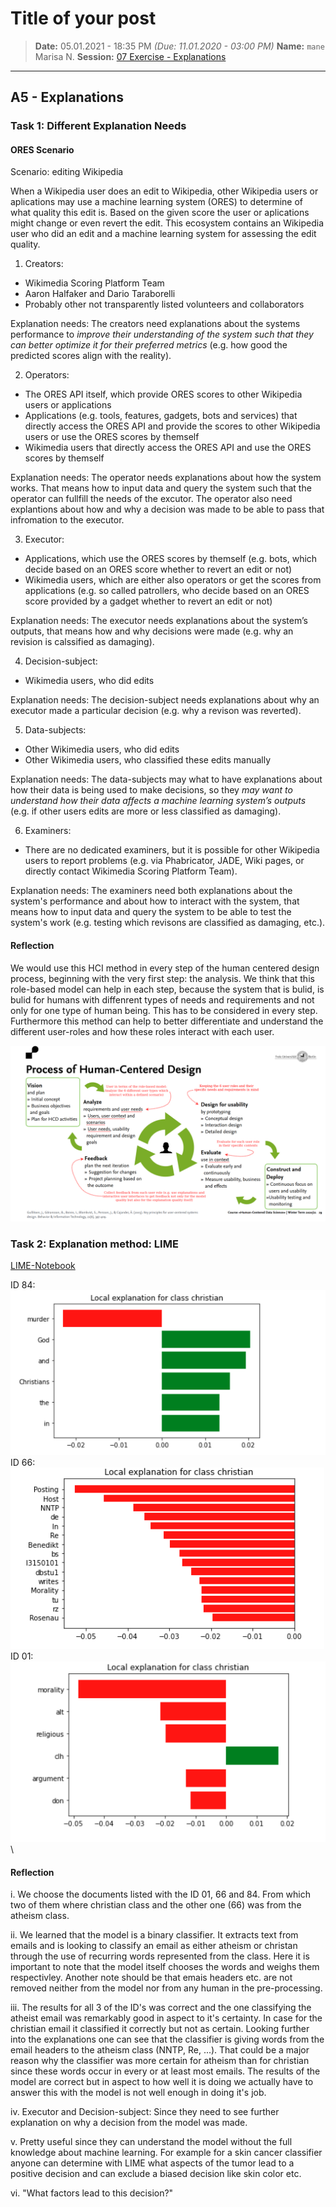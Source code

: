 # Title of your post
> **Date:** 05.01.2021 - 18:35 PM *(Due: 11.01.2020 - 03:00 PM)*
> **Name:** `mane` Marisa N.
> **Session:** [07 Exercise - Explanations](https://github.com/FUB-HCC/hcds-winter-2020/wiki/07_exercise)   
----

## A5 - Explanations

### Task 1: Different Explanation Needs

#### ORES Scenario

Scenario: editing Wikipedia

When a Wikipedia user does an edit to Wikipedia, other Wikipedia users or aplications may use a machine learning system (ORES) to determine of what quality this edit is. Based on the given score the user or aplications might change or even revert the edit. This ecosystem contains an Wikipedia user who did an edit and a machine learning system for assessing the edit quality.

1. Creators: 
* Wikimedia Scoring Platform Team
* Aaron Halfaker and Dario Taraborelli
* Probably other not transparently listed volunteers and collaborators

Explanation needs: The creators need explanations about the systems performance to *improve their understanding of the system such that they can better optimize it for their preferred metrics* (e.g. how good the predicted scores align with the reality).

2. Operators:
* The ORES API itself, which provide ORES scores to other Wikipedia users or applications
* Applications (e.g. tools, features, gadgets, bots and services) that directly access the ORES API and provide the scores to other Wikipedia users or use the ORES scores by themself
* Wikimedia users that directly access the ORES API and use the ORES scores by themself

Explanation needs: The operator needs explanations about how the system works. That means how to input data and query the system such that the operator can fullfill the needs of the excutor. The operator also need explantions about how and why a decision was made to be able to pass that infromation to the executor.

3. Executor:
* Applications, which use the ORES scores by themself (e.g. bots, which decide based on an ORES score whether to revert an edit or not)
* Wikimedia users, which are either also operators or get the scores from applications (e.g. so called patrollers, who decide based on an ORES score provided by a gadget whether to revert an edit or not)

Explanation needs: The executor needs explanations about the system’s outputs, that means how and why decisions were made (e.g. why an revision is calssified as damaging). 

4. Decision-subject: 
* Wikimedia users, who did edits

Explanation needs: The decision-subject needs explanations about why an executor made a particular decision (e.g. why a revison was reverted).

5. Data-subjects: 
* Other Wikimedia users, who did edits
* Other Wikimedia users, who classified these edits manually

Explanation needs: The data-subjects may what to have explanations about how their data is being used to make decisions, so they *may want to understand how their data affects a machine learning system’s outputs* (e.g. if other users edits are more or less classified as damaging).

6. Examiners:
* There are no dedicated examiners, but it is possible for other Wikipedia users to report problems (e.g. via Phabricator, JADE, Wiki pages, or directly contact Wikimedia Scoring Platform Team).

Explanation needs: The examiners need both explanations about the system's performance and about how to interact with the system, that means how to input data and query the system to be able to test the system's work (e.g. testing which revisons are classified as damaging, etc.).


#### Reflection

We would use this HCI method in every step of the human centered design process, beginning with the very first step: the analysis. We think that this role-based model can help in each step, because the system that is bulid, is bulid for humans with diffenrent types of needs and requirements and not only for one type of human being. This has to be considered in every step. Furthermore this method can help to better differentiate and understand the different user-roles and how these roles interact with each user.

![](HCDP.png)

### Task 2: Explanation method: LIME

[LIME-Notebook](Lime.ipynb)

ID 84: ![](id84.png) 
\
ID 66: ![](id66.png) 
\
ID 01: ![](id1.png) 
\


#### Reflection

i. We choose the documents listed with the ID 01, 66 and 84. From which two of them where christian class and the other one (66) was from the atheism class.

ii. We learned that the model is a binary classifier. It extracts text from emails and is looking to classify an email as either atheism or christan through the use of recurring words represented from the class. Here it is important to note that the model itself chooses the words and weighs them respectivley. Another note should be that emais headers etc. are not removed neither from the model nor from any human in the pre-processing.

iii. The results for all 3 of the ID's was correct and the one classifying the atheist email was remarkably good in aspect to it's certainty. In case for the christian email it classified it correctly but not as certain. Looking further into the explanations one can see that the classifier is giving words from the email headers to the atheism class (NNTP, Re, ...). That could be a major reason why the classifier was more certain for atheism than for christian since these words occur in every or at least most emails. The results of the model are correct but in aspect to how well it is doing we actually have to answer this with the model is not well enough in doing it's job.

iv. Executor and Decision-subject: Since they need to see further explanation on why a decision from the model was made.

v. Pretty useful since they can understand the model without the full knowledge about machine learning. For example for a skin cancer classifier anyone can determine with LIME what aspects of the tumor lead to a positive decision and can exclude a biased decision like skin color etc.

vi. "What factors lead to this decision?"
